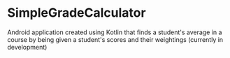 # SimpleGradeCalculator
Android application created using Kotlin that finds a student's average in a course by being given a student's scores and their weightings (currently in development)
